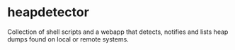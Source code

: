 heapdetector
============

Collection of shell scripts and a webapp that detects, notifies and lists heap dumps found on local or remote systems.
